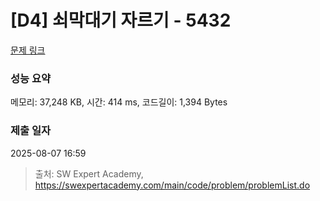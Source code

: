 # [D4] 쇠막대기 자르기 - 5432 

[문제 링크](https://swexpertacademy.com/main/code/problem/problemDetail.do?contestProbId=AWVl47b6DGMDFAXm) 

### 성능 요약

메모리: 37,248 KB, 시간: 414 ms, 코드길이: 1,394 Bytes

### 제출 일자

2025-08-07 16:59



> 출처: SW Expert Academy, https://swexpertacademy.com/main/code/problem/problemList.do